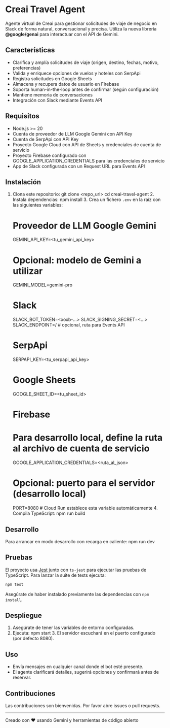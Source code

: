 # Creai Travel Agent

Agente virtual de Creai para gestionar solicitudes de viaje de negocio en Slack de forma natural, conversacional y precisa. Utiliza la nueva librería **@google/genai** para interactuar con el API de Gemini.

## Características

- Clarifica y amplía solicitudes de viaje (origen, destino, fechas, motivo, preferencias)
- Valida y enriquece opciones de vuelos y hoteles con SerpApi
- Registra solicitudes en Google Sheets
- Almacena y recupera datos de usuario en Firebase
- Soporta human-in-the-loop antes de confirmar (según configuración)
- Mantiene memoria de conversaciones
- Integración con Slack mediante Events API

## Requisitos

- Node.js >= 20
- Cuenta de proveedor de LLM Google Gemini con API Key
- Cuenta de SerpApi con API Key
- Proyecto Google Cloud con API de Sheets y credenciales de cuenta de servicio
- Proyecto Firebase configurado con GOOGLE_APPLICATION_CREDENTIALS para las credenciales de servicio
- App de Slack configurada con un Request URL para Events API

## Instalación

1. Clona este repositorio:
      git clone <repo_url>
   cd creai-travel-agent
   2. Instala dependencias:
      npm install
   3. Crea un fichero `.env` en la raíz con las siguientes variables:
   # Proveedor de LLM Google Gemini
   GEMINI_API_KEY=<tu_gemini_api_key>
   # Opcional: modelo de Gemini a utilizar
   GEMINI_MODEL=gemini-pro

   # Slack
   SLACK_BOT_TOKEN=<xoxb-...>
   SLACK_SIGNING_SECRET=<...>
   SLACK_ENDPOINT=/  # opcional, ruta para Events API

   # SerpApi
   SERPAPI_KEY=<tu_serpapi_api_key>

   # Google Sheets
   GOOGLE_SHEET_ID=<tu_sheet_id>

   # Firebase
   # Para desarrollo local, define la ruta al archivo de cuenta de servicio
   GOOGLE_APPLICATION_CREDENTIALS=<ruta_al_json>

   # Opcional: puerto para el servidor (desarrollo local)
   PORT=8080  # Cloud Run establece esta variable automáticamente
   4. Compila TypeScript:
      npm run build
   
## Desarrollo

Para arrancar en modo desarrollo con recarga en caliente:
npm run dev

## Pruebas

El proyecto usa [Jest](https://jestjs.io/) junto con `ts-jest` para ejecutar las
pruebas de TypeScript. Para lanzar la suite de tests ejecuta:

```bash
npm test
```

Asegúrate de haber instalado previamente las dependencias con `npm install`.

## Despliegue

1. Asegúrate de tener las variables de entorno configuradas.
2. Ejecuta:
      npm start
   3. El servidor escuchará en el puerto configurado (por defecto 8080).

## Uso

- Envía mensajes en cualquier canal donde el bot esté presente.
- El agente clarificará detalles, sugerirá opciones y confirmará antes de reservar.

## Contribuciones

Las contribuciones son bienvenidas. Por favor abre issues o pull requests.

---

Creado con ❤️ usando Gemini y herramientas de código abierto

